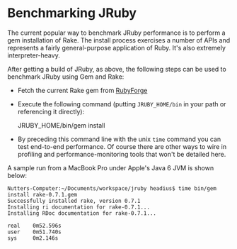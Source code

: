 Benchmarking JRuby
==================
The current popular way to benchmark JRuby performance is to perform a gem installation of Rake. The install process exercises a number of APIs and represents a fairly general-purpose application of Ruby. It's also extremely interpreter-heavy.

After getting a build of JRuby, as above, the following steps can be used to benchmark JRuby using Gem and Rake:

* Fetch the current Rake gem from [RubyForge](http://rubyforge.org/frs/?group_id=50)
* Execute the following command (putting `JRUBY_HOME/bin` in your path or referencing it directly):

    JRUBY_HOME/bin/gem install <rake gem file>

* By preceding this command line with the unix `time` command you can test end-to-end performance. Of course there are other ways to wire in profiling and performance-monitoring tools that won't be detailed here.

A sample run from a MacBook Pro under Apple's Java 6 JVM is shown below:

    Nutters-Computer:~/Documents/workspace/jruby headius$ time bin/gem install rake-0.7.1.gem 
    Successfully installed rake, version 0.7.1
    Installing ri documentation for rake-0.7.1...
    Installing RDoc documentation for rake-0.7.1...
    
    real    0m52.596s
    user    0m51.740s
    sys     0m2.146s
